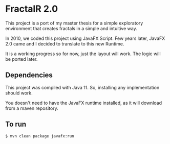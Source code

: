 # FractalR 2.0

This project is a port of my master thesis for a simple exploratory environment that creates fractals in a simple and intuitive way.

In 2010, we coded this project using JavaFX Script. Few years later, JavaFX 2.0 came and I decided to translate to this new Runtime.

It is a working progress so for now, just the layout will work. The logic will be ported later. 

## Dependencies

 This project was compiled with Java 11. So, installing any implementation should work.
 
 You doesn't need to have the JavaFX runtime installed, as it will download from a maven repository.

## To run

    $ mvn clean package javafx:run


